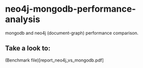 # neo4j-mongodb-performance-analysis
mongodb and neo4j (document-graph) performance comparison.

## Take a look to:
(Benchmark file)[report_neo4j_vs_mongodb.pdf]
